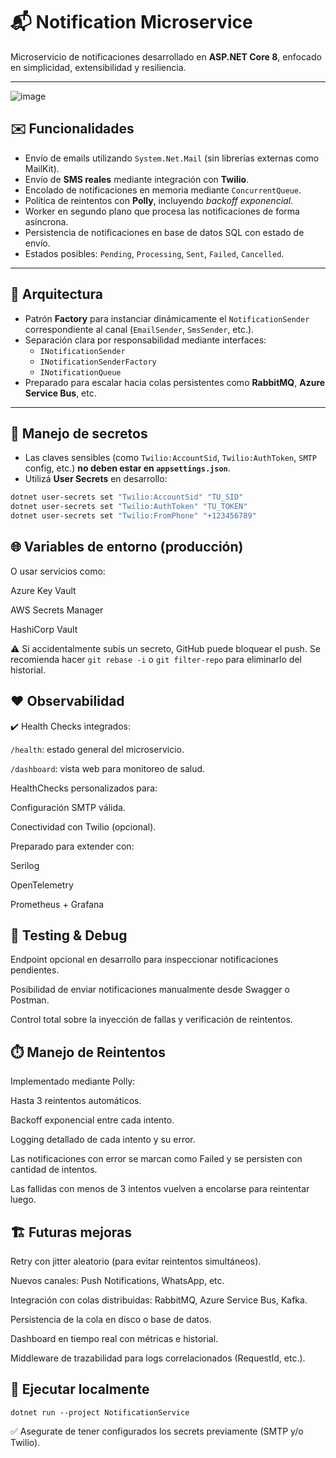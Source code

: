 # 📬 Notification Microservice

Microservicio de notificaciones desarrollado en **ASP.NET Core 8**, enfocado en simplicidad, extensibilidad y resiliencia.

---
![image](https://github.com/user-attachments/assets/7969b5ec-a84a-4a90-ba94-51f15580781d)

## ✉️ Funcionalidades

- Envío de emails utilizando `System.Net.Mail` (sin librerías externas como MailKit).
- Envío de **SMS reales** mediante integración con **Twilio**.
- Encolado de notificaciones en memoria mediante `ConcurrentQueue`.
- Política de reintentos con **Polly**, incluyendo *backoff exponencial*.
- Worker en segundo plano que procesa las notificaciones de forma asíncrona.
- Persistencia de notificaciones en base de datos SQL con estado de envío.
- Estados posibles: `Pending`, `Processing`, `Sent`, `Failed`, `Cancelled`.

---

## 🧰 Arquitectura

- Patrón **Factory** para instanciar dinámicamente el `NotificationSender` correspondiente al canal (`EmailSender`, `SmsSender`, etc.).
- Separación clara por responsabilidad mediante interfaces:
  - `INotificationSender`
  - `INotificationSenderFactory`
  - `INotificationQueue`
- Preparado para escalar hacia colas persistentes como **RabbitMQ**, **Azure Service Bus**, etc.

---

## 🔐 Manejo de secretos

- Las claves sensibles (como `Twilio:AccountSid`, `Twilio:AuthToken`, `SMTP` config, etc.) **no deben estar en `appsettings.json`**.
- Utilizá **User Secrets** en desarrollo:

```bash
dotnet user-secrets set "Twilio:AccountSid" "TU_SID"
dotnet user-secrets set "Twilio:AuthToken" "TU_TOKEN"
dotnet user-secrets set "Twilio:FromPhone" "+123456789"
```

## 🌐 Variables de entorno (producción)

O usar servicios como:

Azure Key Vault

AWS Secrets Manager

HashiCorp Vault

⚠️ Si accidentalmente subís un secreto, GitHub puede bloquear el push. Se recomienda hacer `git rebase -i` o `git filter-repo` para eliminarlo del historial.

## ❤️ Observabilidad

✔️ Health Checks integrados:

`/health`: estado general del microservicio.

`/dashboard`: vista web para monitoreo de salud.

HealthChecks personalizados para:

Configuración SMTP válida.

Conectividad con Twilio (opcional).

Preparado para extender con:

Serilog

OpenTelemetry

Prometheus + Grafana

## 🔧 Testing & Debug

Endpoint opcional en desarrollo para inspeccionar notificaciones pendientes.

Posibilidad de enviar notificaciones manualmente desde Swagger o Postman.

Control total sobre la inyección de fallas y verificación de reintentos.

## ⏱️ Manejo de Reintentos
Implementado mediante Polly:

Hasta 3 reintentos automáticos.

Backoff exponencial entre cada intento.

Logging detallado de cada intento y su error.

Las notificaciones con error se marcan como Failed y se persisten con cantidad de intentos.

Las fallidas con menos de 3 intentos vuelven a encolarse para reintentar luego.

## 🏗️ Futuras mejoras
Retry con jitter aleatorio (para evitar reintentos simultáneos).

Nuevos canales: Push Notifications, WhatsApp, etc.

Integración con colas distribuidas: RabbitMQ, Azure Service Bus, Kafka.

Persistencia de la cola en disco o base de datos.

Dashboard en tiempo real con métricas e historial.

Middleware de trazabilidad para logs correlacionados (RequestId, etc.).

## 🚀 Ejecutar localmente

`dotnet run --project NotificationService`

✅ Asegurate de tener configurados los secrets previamente (SMTP y/o Twilio).
